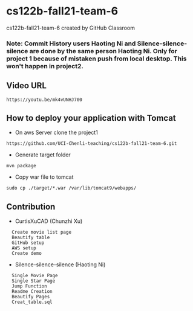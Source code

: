 # cs122b-fall21-team-6
cs122b-fall21-team-6 created by GitHub Classroom
### Note: Commit History users Haoting Ni and Silence-silence-silence are done by the same person Haoting Ni. Only for project 1 because of mistaken push from local desktop. This won't happen in project2.
## Video URL
```
https://youtu.be/mk4vUNHJ700
```
## How to deploy your application with Tomcat
- On aws Server clone the project1
 ```
 https://github.com/UCI-Chenli-teaching/cs122b-fall21-team-6.git
 ```
- Generate target folder
 ```
 mvn package
 ```
- Copy war file to tomcat
 ```
 sudo cp ./target/*.war /var/lib/tomcat9/webapps/
 ```

## Contribution
- CurtisXuCAD (Chunzhi Xu)
```
  Create movie list page
  Beautify table
  GitHub setup
  AWS setup
  Create demo
```

- Silence-silence-silence (Haoting Ni)
```
  Single Movie Page
  Single Star Page
  Jump Function
  Readme Creation 
  Beautify Pages
  Creat_table.sql
```

